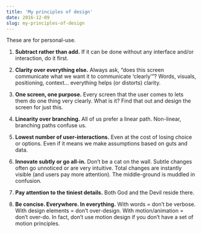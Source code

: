 ```yaml
---
title: 'My principles of design'
date: 2016-12-09
slug: my-principles-of-design
---
```

These are for personal-use.

1.  **Subtract rather than add.** If it can be done without any interface and/or interaction, do it first.
    
2.  **Clarity over everything else.** Always ask, “does this screen communicate what we want it to communicate ‘clearly’”? Words, visuals, positioning, context… everything helps (or distorts) clarity.
    
3.  **One screen, one purpose.** Every screen that the user comes to lets them do one thing very clearly. What is it? Find that out and design the screen for just this.
    
4.  **Linearity over branching.** All of us prefer a linear path. Non-linear, branching paths confuse us.
    
5.  **Lowest number of user-interactions.** Even at the cost of losing choice or options. Even if it means we make assumptions based on guts and data.
    
6.  **Innovate subtly or go all-in.** Don’t be a cat on the wall. Subtle changes often go unnoticed or are very intuitive. Total changes are instantly visible (and users pay more attention). The middle-ground is muddled in confusion.
    
7.  **Pay attention to the tiniest details.** Both God and the Devil reside there.
    
8.  **Be concise. Everywhere. In everything.** With words = don’t be verbose. With design elements = don’t over-design. With motion/animation = don’t over-do. In fact, don’t use motion design if you don’t have a set of motion principles.